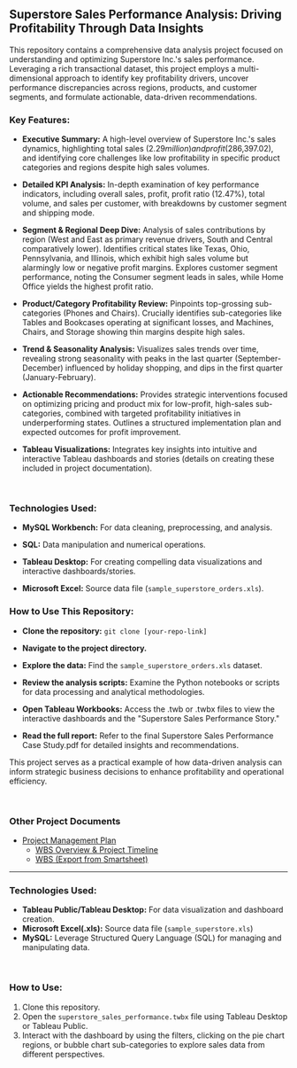 <h2>Superstore Sales Performance Analysis: Driving Profitability Through Data Insights</h2>

This repository contains a comprehensive data analysis project focused on understanding and optimizing Superstore Inc.'s sales performance. Leveraging a rich transactional dataset, this project employs a multi-dimensional approach to identify key profitability drivers, uncover performance discrepancies across regions, products, and customer segments, and formulate actionable, data-driven recommendations.

<h3>Key Features:</h3>

  - <b>Executive Summary:</b> A high-level overview of Superstore Inc.'s sales dynamics, highlighting total sales ($2.29 million) and profit ($286,397.02), and identifying core challenges like low profitability in specific product categories and regions despite high sales volumes.


  - <b>Detailed KPI Analysis:</b> In-depth examination of key performance indicators, including overall sales, profit, profit ratio (12.47%), total volume, and sales per customer, with breakdowns by customer segment and shipping mode.
    

  - <b>Segment & Regional Deep Dive:</b> Analysis of sales contributions by region (West and East as primary revenue drivers, South and Central comparatively lower). Identifies critical states like Texas, Ohio, Pennsylvania, and Illinois, which exhibit high sales volume but alarmingly low or negative profit margins. Explores customer segment performance, noting the Consumer segment leads in sales, while Home Office yields the highest profit ratio.


  - <b>Product/Category Profitability Review:</b> Pinpoints top-grossing sub-categories (Phones and Chairs). Crucially identifies sub-categories like Tables and Bookcases operating at significant losses, and Machines, Chairs, and Storage showing thin margins despite high sales.


  - <b>Trend & Seasonality Analysis:</b> Visualizes sales trends over time, revealing strong seasonality with peaks in the last quarter (September-December) influenced by holiday shopping, and dips in the first quarter (January-February).


  - <b>Actionable Recommendations:</b> Provides strategic interventions focused on optimizing pricing and product mix for low-profit, high-sales sub-categories, combined with targeted profitability initiatives in underperforming states. Outlines a structured implementation plan and expected outcomes for profit improvement.


  - <b>Tableau Visualizations:</b> Integrates key insights into intuitive and interactive Tableau dashboards and stories (details on creating these included in project documentation).

<br>

<h3>Technologies Used:</h3>

- <b>MySQL Workbench:</b> For data cleaning, preprocessing, and analysis.

- <b>SQL:</b> Data manipulation and numerical operations.

- <b>Tableau Desktop:</b> For creating compelling data visualizations and interactive dashboards/stories.

- <b>Microsoft Excel:</b> Source data file (`sample_superstore_orders.xls`).



<h3>How to Use This Repository:</h3>

- <b>Clone the repository:</b> `git clone [your-repo-link]`

- <b>Navigate to the project directory.</b>

- <b>Explore the data:</b> Find the `sample_superstore_orders.xls` dataset.

- <b>Review the analysis scripts:</b> Examine the Python notebooks or scripts for data processing and analytical methodologies.

- <b>Open Tableau Workbooks:</b> Access the .twb or .twbx files to view the interactive dashboards and the "Superstore Sales Performance Story."

- <b>Read the full report:</b> Refer to the final Superstore Sales Performance Case Study.pdf for detailed insights and recommendations.

This project serves as a practical example of how data-driven analysis can inform strategic business decisions to enhance profitability and operational efficiency.

<br>

<h3>Other Project Documents</h3>

- [Project Management Plan](https://github.com/LashawnFofung/Superstore-Sales-Performance/blob/main/Project%20Management/Plan/Project%20Management%20Plan.md)
  - [WBS Overview & Project Timeline](https://youtu.be/t5fny7NXkSs)
  - [WBS (Export from Smartsheet)](https://github.com/LashawnFofung/Superstore-Sales-Performance/blob/main/Project%20Management/WBS/Superstore_Sale_Performance_Dashboard_WBS.xlsx)

---

<h3>Technologies Used:</h3>

- <b>Tableau Public/Tableau Desktop:</b> For data visualization and dashboard creation.
- <b>Microsoft Excel(.xls):</b> Source data file (`sample_superstore.xls`)
- <b>MySQL:</b> Leverage Structured Query Language (SQL) for managing and manipulating data.

<br>

<h3>How to Use:</h3>

  1. Clone this repository. 
  1. Open the `superstore_sales_performance.twbx` file using Tableau Desktop or Tableau Public. 
  1. Interact with the dashboard by using the filters, clicking on the pie chart regions, or bubble chart sub-categories to explore sales data from different perspectives.
